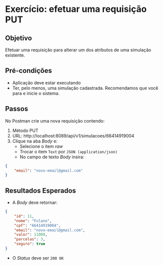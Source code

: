 # Exercício: efetuar uma requisição PUT

## Objetivo

Efetuar uma requisição para alterar um dos atributos de uma simulação existente.

## Pré-condições

* Aplicação deve estar executando
* Ter, pelo menos, uma simulação cadastrada. Recomendamos que você para e inicie o sistema.

## Passos

No Postman crie uma nova requisição contendo:
1. Método PUT
2. URL: http://localhost:8089/api/v1/simulacoes/66414919004
3. Clique na aba _Body_ e:
   - Selecione o item _raw_
   - Trocar o item `Text` por `JSON (application/json)`
   - No campo de texto _Body_ insira:
```json
{
    "email": "novo-email@gmail.com"
}
``` 

## Resultados Esperados
* A _Body_ deve retornar:
```json
{
    "id": 11,
    "nome": "Fulano",
    "cpf": "66414919004",
    "email": "novo-email@gmail.com",
    "valor": 11000,
    "parcelas": 3,
    "seguro": true
}
```
* O _Status_ deve ser `200 OK`
